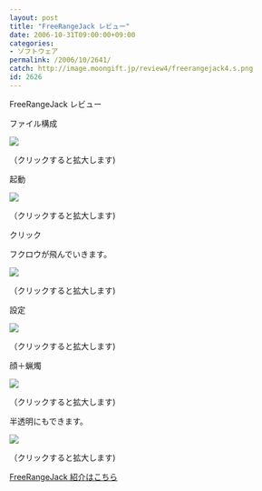 ```yaml
---
layout: post
title: "FreeRangeJack レビュー"
date: 2006-10-31T09:00:00+09:00
categories:
- ソフトウェア
permalink: /2006/10/2641/
catch: http://image.moongift.jp/review4/freerangejack4.s.png
id: 2626
---
```

FreeRangeJack レビュー  
<!--more-->

ファイル構成

  

[![](http://image.moongift.jp/review4/freerangejack1.s.png)](http://image.moongift.jp/review4/freerangejack1.png)  
  
（クリックすると拡大します)

  

起動

  

[![](http://image.moongift.jp/review4/freerangejack2.s.png)](http://image.moongift.jp/review4/freerangejack2.png)  
  
（クリックすると拡大します)

  

クリック

  

フクロウが飛んでいきます。

  

[![](http://image.moongift.jp/review4/freerangejack3.s.png)](http://image.moongift.jp/review4/freerangejack3.png)  
  
（クリックすると拡大します)

  

設定

  

[![](http://image.moongift.jp/review4/freerangejack4.s.png)](http://image.moongift.jp/review4/freerangejack4.png)  
  
（クリックすると拡大します)

  

顔＋蝋燭

  

[![](http://image.moongift.jp/review4/freerangejack6.s.png)](http://image.moongift.jp/review4/freerangejack6.png)  
  
（クリックすると拡大します)

  

半透明にもできます。

  

[![](http://image.moongift.jp/review4/freerangejack5.s.png)](http://image.moongift.jp/review4/freerangejack5.png)  
  
（クリックすると拡大します)

  

[FreeRangeJack 紹介はこちら](http://fw.moongift.jp/intro/i-2640.html)

